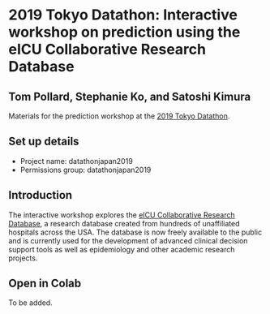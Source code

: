 # 2019 Tokyo Datathon: Interactive workshop on prediction using the eICU Collaborative Research Database

## Tom Pollard, Stephanie Ko, and Satoshi Kimura

Materials for the prediction workshop at the [2019 Tokyo Datathon](http://datathon-japan.jp/2019/).

## Set up details

- Project name: datathonjapan2019
- Permissions group: datathonjapan2019

## Introduction

The interactive workshop explores the [eICU Collaborative Research Database](https://eicu-crd.mit.edu/), a research database created from hundreds of unaffiliated hospitals across the USA. The database is now freely available to the public and is currently used for the development of advanced clinical decision support tools as well as epidemiology and other academic research projects.

## Open in Colab

To be added.
